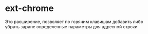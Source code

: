 # ext-chrome
Это расширение, позволяет по горячим клавишам добавить либо убрать заране определенные параметры для адресной строки
